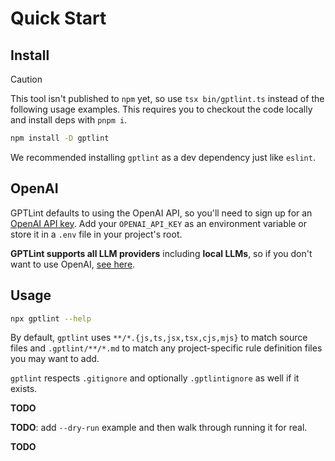 # Quick Start

## Install

> [!CAUTION]
> This tool isn't published to `npm` yet, so use `tsx bin/gptlint.ts` instead of the following usage examples. This requires you to checkout the code locally and install deps with `pnpm i`.

```sh
npm install -D gptlint
```

We recommended installing `gptlint` as a dev dependency just like `eslint`.

## OpenAI

GPTLint defaults to using the OpenAI API, so you'll need to sign up for an [OpenAI API key](https://platform.openai.com/docs/quickstart?context=node). Add your `OPENAI_API_KEY` as an environment variable or store it in a `.env` file in your project's root.

**GPTLint supports all LLM providers** including **local LLMs**, so if you don't want to use OpenAI, [see here](./llm-providers.md).

## Usage

```sh
npx gptlint --help
```

By default, `gptlint` uses `**/*.{js,ts,jsx,tsx,cjs,mjs}` to match source files and `.gptlint/**/*.md` to match any project-specific rule definition files you may want to add.

`gptlint` respects `.gitignore` and optionally `.gptlintignore` as well if it exists.

**TODO**

**TODO**: add `--dry-run` example and then walk through running it for real.

**TODO**
